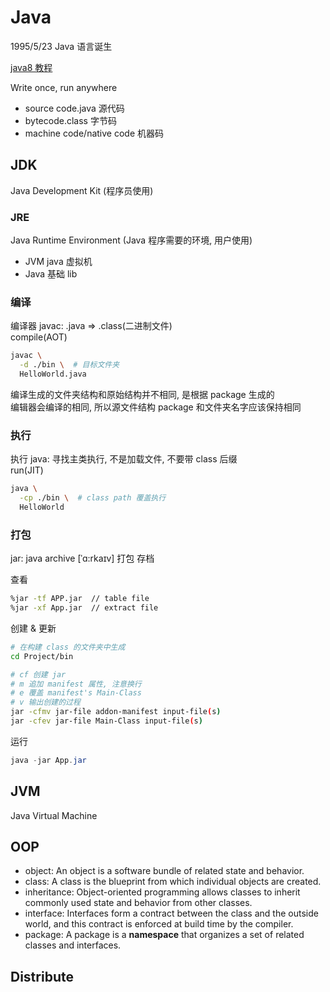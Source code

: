 # Java

1995/5/23 Java 语言诞生

[java8 教程](https://docs.oracle.com/javase/tutorial/tutorialLearningPaths.html#newtojava)

Write once, run anywhere

- source code.java 源代码
- bytecode.class 字节码
- machine code/native code 机器码

## JDK

Java Development Kit (程序员使用)

### JRE

Java Runtime Environment (Java 程序需要的环境, 用户使用)

- JVM java 虚拟机
- Java 基础 lib

### 编译

编译器 javac: .java => .class(二进制文件)  
compile(AOT)  

```sh
javac \
  -d ./bin \  # 目标文件夹
  HelloWorld.java
```
编译生成的文件夹结构和原始结构并不相同, 是根据 package 生成的  
编辑器会编译的相同, 所以源文件结构 package 和文件夹名字应该保持相同  

### 执行

执行 java: 寻找主类执行, 不是加载文件, 不要带 class 后缀  
run(JIT)

```sh
java \
  -cp ./bin \  # class path 覆盖执行
  HelloWorld
```

### 打包

jar: java archive [ˈɑ:rkaɪv] 打包 存档


查看
```bash
%jar -tf APP.jar  // table file
%jar -xf App.jar  // extract file
```

创建 & 更新
```bash
# 在构建 class 的文件夹中生成
cd Project/bin

# cf 创建 jar
# m 追加 manifest 属性, 注意换行
# e 覆盖 manifest's Main-Class
# v 输出创建的过程
jar -cfmv jar-file addon-manifest input-file(s)
jar -cfev jar-file Main-Class input-file(s)
```

运行
```java
java -jar App.jar
```

## JVM

Java Virtual Machine

## OOP

- object: An object is a software bundle of related state and behavior.
- class: A class is the blueprint from which individual objects are created.
- inheritance: Object-oriented programming allows classes to inherit commonly used state and behavior from other classes.
- interface: Interfaces form a contract between the class and the outside world, and this contract is enforced at build time by the compiler. 
- package: A package is a **namespace** that organizes a set of related classes and interfaces. 

## Distribute

